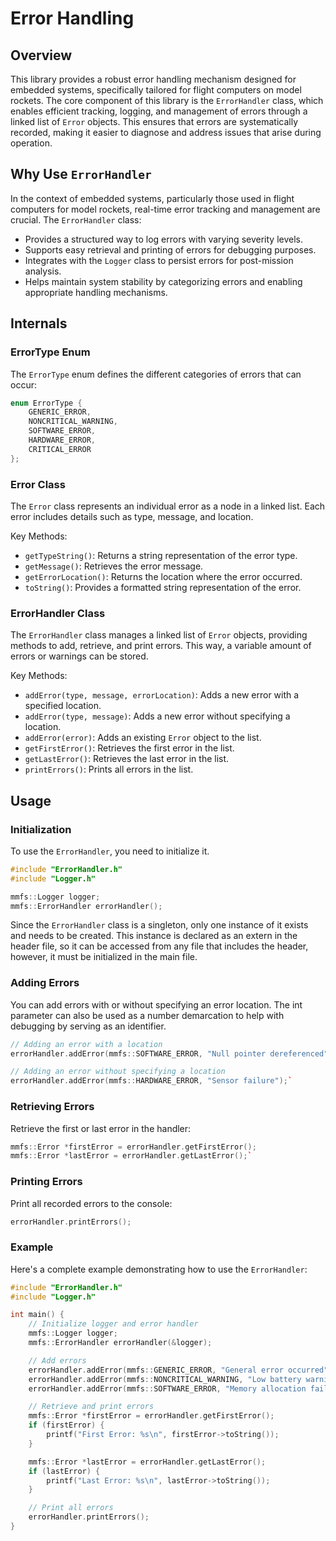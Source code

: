# Error Handling

## Overview

This library provides a robust error handling mechanism designed for embedded systems, specifically tailored for flight computers on model rockets. The core component of this library is the `ErrorHandler` class, which enables efficient tracking, logging, and management of errors through a linked list of `Error` objects. This ensures that errors are systematically recorded, making it easier to diagnose and address issues that arise during operation.

## Why Use `ErrorHandler`

In the context of embedded systems, particularly those used in flight computers for model rockets, real-time error tracking and management are crucial. The `ErrorHandler` class:

-   Provides a structured way to log errors with varying severity levels.
-   Supports easy retrieval and printing of errors for debugging purposes.
-   Integrates with the `Logger` class to persist errors for post-mission analysis.
-   Helps maintain system stability by categorizing errors and enabling appropriate handling mechanisms.

## Internals

### ErrorType Enum

The `ErrorType` enum defines the different categories of errors that can occur:
```cpp
enum ErrorType {
    GENERIC_ERROR,
    NONCRITICAL_WARNING,
    SOFTWARE_ERROR,
    HARDWARE_ERROR,
    CRITICAL_ERROR
};
```
### Error Class

The `Error` class represents an individual error as a node in a linked list. Each error includes details such as type, message, and location.

Key Methods:

-   `getTypeString()`: Returns a string representation of the error type.
-   `getMessage()`: Retrieves the error message.
-   `getErrorLocation()`: Returns the location where the error occurred.
-   `toString()`: Provides a formatted string representation of the error.

### ErrorHandler Class

The `ErrorHandler` class manages a linked list of `Error` objects, providing methods to add, retrieve, and print errors. This way, a variable amount of errors or warnings can be stored.

Key Methods:

-   `addError(type, message, errorLocation)`: Adds a new error with a specified location.
-   `addError(type, message)`: Adds a new error without specifying a location.
-   `addError(error)`: Adds an existing `Error` object to the list.
-   `getFirstError()`: Retrieves the first error in the list.
-   `getLastError()`: Retrieves the last error in the list.
-   `printErrors()`: Prints all errors in the list.

## Usage

### Initialization

To use the `ErrorHandler`, you need to initialize it.

```cpp
#include "ErrorHandler.h"
#include "Logger.h"

mmfs::Logger logger;
mmfs::ErrorHandler errorHandler();
```

Since the `ErrorHandler` class is a singleton, only one instance of it exists and needs to be created. This instance is declared as an extern in the header file, so it can be accessed from any file that includes the header, however, it must be initialized in the main file.

### Adding Errors

You can add errors with or without specifying an error location. The int parameter can also be used as a number demarcation to help with debugging by serving as an identifier.
```cpp
// Adding an error with a location
errorHandler.addError(mmfs::SOFTWARE_ERROR, "Null pointer dereferenced", 42);

// Adding an error without specifying a location
errorHandler.addError(mmfs::HARDWARE_ERROR, "Sensor failure");` 
```

### Retrieving Errors

Retrieve the first or last error in the handler:
```cpp
mmfs::Error *firstError = errorHandler.getFirstError();
mmfs::Error *lastError = errorHandler.getLastError();` 
```
### Printing Errors

Print all recorded errors to the console:
```cpp
errorHandler.printErrors();
``` 

### Example

Here's a complete example demonstrating how to use the `ErrorHandler`:

```cpp
#include "ErrorHandler.h"
#include "Logger.h"

int main() {
    // Initialize logger and error handler
    mmfs::Logger logger;
    mmfs::ErrorHandler errorHandler(&logger);

    // Add errors
    errorHandler.addError(mmfs::GENERIC_ERROR, "General error occurred", 101);
    errorHandler.addError(mmfs::NONCRITICAL_WARNING, "Low battery warning");
    errorHandler.addError(mmfs::SOFTWARE_ERROR, "Memory allocation failure", 202);

    // Retrieve and print errors
    mmfs::Error *firstError = errorHandler.getFirstError();
    if (firstError) {
        printf("First Error: %s\n", firstError->toString());
    }

    mmfs::Error *lastError = errorHandler.getLastError();
    if (lastError) {
        printf("Last Error: %s\n", lastError->toString());
    }

    // Print all errors
    errorHandler.printErrors();
}
```